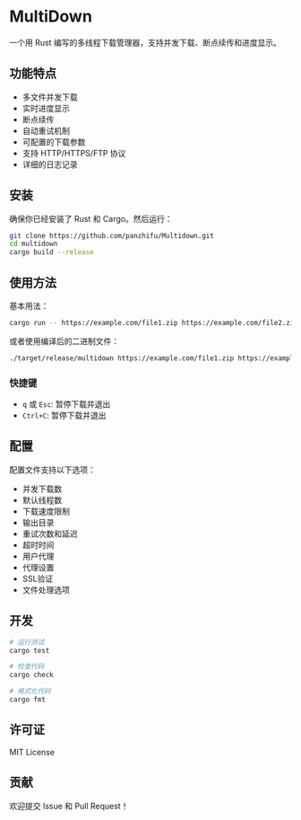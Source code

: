 # MultiDown

一个用 Rust 编写的多线程下载管理器，支持并发下载、断点续传和进度显示。

## 功能特点

- 多文件并发下载
- 实时进度显示
- 断点续传
- 自动重试机制
- 可配置的下载参数
- 支持 HTTP/HTTPS/FTP 协议
- 详细的日志记录

## 安装

确保你已经安装了 Rust 和 Cargo。然后运行：

```bash
git clone https://github.com/panzhifu/Multidown.git
cd multidown
cargo build --release
```

## 使用方法

基本用法：

```bash
cargo run -- https://example.com/file1.zip https://example.com/file2.zip
```

或者使用编译后的二进制文件：

```bash
./target/release/multidown https://example.com/file1.zip https://example.com/file2.zip
```

### 快捷键

- `q` 或 `Esc`: 暂停下载并退出
- `Ctrl+C`: 暂停下载并退出

## 配置

配置文件支持以下选项：

- 并发下载数
- 默认线程数
- 下载速度限制
- 输出目录
- 重试次数和延迟
- 超时时间
- 用户代理
- 代理设置
- SSL验证
- 文件处理选项

## 开发

```bash
# 运行测试
cargo test

# 检查代码
cargo check

# 格式化代码
cargo fmt
```

## 许可证

MIT License

## 贡献

欢迎提交 Issue 和 Pull Request！ 